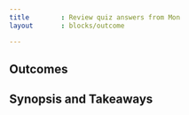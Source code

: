 ```yaml
---
title        : Review quiz answers from Mon
layout       : blocks/outcome

---
```



## Outcomes



## Synopsis and Takeaways
